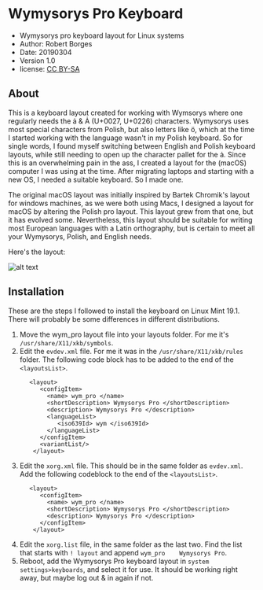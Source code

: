 Wymysorys Pro Keyboard
======================
* Wymysorys pro keyboard layout for Linux systems
* Author: Robert Borges
* Date: 20190304
* Version 1.0
* license: [CC BY-SA](https://creativecommons.org/licenses/by-sa/3.0/)

About
-----
This is a keyboard layout created for working with Wymsorys where one regularly needs the ȧ & Ȧ (U+0027, U+0226) characters. Wymysorys uses most special characters from Polish, but also letters like ö, which at the time I started working with the language wasn't in my Polish keyboard. So for single words, I found myself switching between English and Polish keyboard layouts, while still needing to open up the character pallet for the ȧ. Since this is an overwhelming pain in the ass, I created a layout for the (macOS) computer I was using at the time. After migrating laptops and starting with a new OS, I needed a suitable keyboard. So I made one.

The original macOS layout was initially inspired by Bartek Chromik's layout for windows machines, as we were both using Macs, I designed a layout for macOS by altering the Polish pro layout. This layout grew from that one, but it has evolved some. Nevertheless, this layout should be suitable for writing most European languages with a Latin orthography, but is certain to meet all your Wymysorys, Polish, and English needs.

Here's the layout:

![alt text](https://github.com/BobBorges/Wymysorys_pro_KB/blob/master/wym_pro_layout.png "layout")


Installation
------------
These are the steps I followed to install the keyboard on Linux Mint 19.1. There will probably be some differences in different distributions. 

1. Move the wym_pro layout file into your layouts folder. For me it's `/usr/share/X11/xkb/symbols`.
2. Edit the `evdev.xml` file. For me it was in the `/usr/share/X11/xkb/rules` folder. The following code block has to be added to the end of the `<layoutsList>`.
```
      <layout>
         <configItem>
           <name> wym_pro </name>
           <shortDescription> Wymysorys Pro </shortDescription>
           <description> Wymysorys Pro </description>
           <languageList>
              <iso639Id> wym </iso639Id>
           </languageList>
         </configItem>
         <variantList/>
       </layout>
```
3. Edit the `xorg.xml` file. This should be in the same folder as `evdev.xml`. Add the following codeblock to the end of the  `<layoutsList>`.
```
      <layout>
         <configItem>
           <name> wym_pro </name>
           <shortDescription> Wymysorys Pro </shortDescription>
           <description> Wymysorys Pro </description>
         </configItem>
       </layout>
```
4. Edit the `xorg.list` file, in the same folder as the last two. Find the list that starts with `! layout` and append `wym_pro    Wymysorys Pro`.
5. Reboot, add the Wymysorys Pro keyboard layout in `system settings>keyboards`, and select it for use. It should be working right away, but maybe log out & in again if not. 